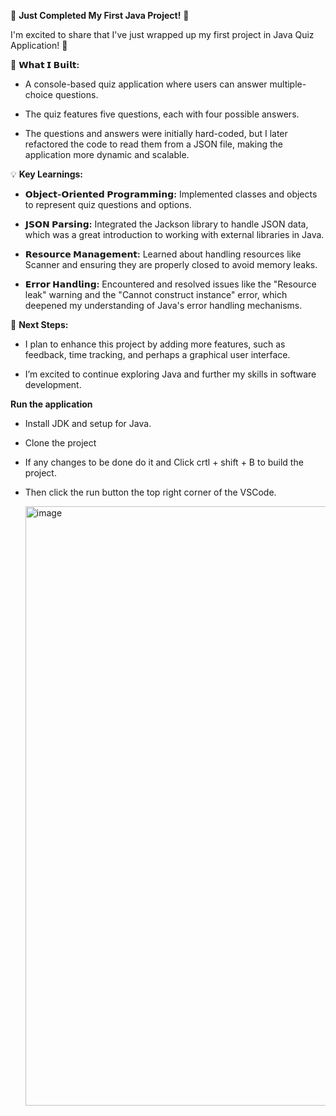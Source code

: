🌟 **Just Completed My First Java Project!** 🌟

 I'm excited to share that I've just wrapped up my first project in Java Quiz Application! 🎉

🔧 **𝗪𝗵𝗮𝘁 𝗜 𝗕𝘂𝗶𝗹𝘁:**

  - A console-based quiz application where users can answer multiple-choice questions.

  - The quiz features five questions, each with four possible answers.

  - The questions and answers were initially hard-coded, but I later refactored the code to read them from a JSON file, making the application more dynamic and scalable.

💡 **Key Learnings:**

  - **𝗢𝗯𝗷𝗲𝗰𝘁-𝗢𝗿𝗶𝗲𝗻𝘁𝗲𝗱 𝗣𝗿𝗼𝗴𝗿𝗮𝗺𝗺𝗶𝗻𝗴:** Implemented classes and objects to represent quiz questions and options.

  - **𝗝𝗦𝗢𝗡 𝗣𝗮𝗿𝘀𝗶𝗻𝗴:** Integrated the Jackson library to handle JSON data, which was a great introduction to working with external libraries in Java.

  - **𝗥𝗲𝘀𝗼𝘂𝗿𝗰𝗲 𝗠𝗮𝗻𝗮𝗴𝗲𝗺𝗲𝗻𝘁:** Learned about handling resources like Scanner and ensuring they are properly closed to avoid memory leaks.

  - **𝗘𝗿𝗿𝗼𝗿 𝗛𝗮𝗻𝗱𝗹𝗶𝗻𝗴:** Encountered and resolved issues like the "Resource leak" warning and the "Cannot construct instance" error, which deepened my understanding of Java's error handling mechanisms.

🚀 **Next Steps:**

  - I plan to enhance this project by adding more features, such as feedback, time tracking, and perhaps a graphical user interface.

  - I’m excited to continue exploring Java and further my skills in software development.

**Run the application**

  - Install JDK and setup for Java.
    
  - Clone the project
    
  - If any changes to be done do it and Click crtl + shift + B to build the project.
    
  - Then click the run button the top right corner of the VSCode.

    <img width="959" alt="image" src="https://github.com/user-attachments/assets/09fed4a0-369e-43a5-a653-72b71be8981f">
